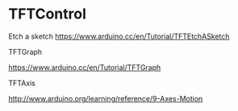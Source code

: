 # TFTControl


Etch a sketch
https://www.arduino.cc/en/Tutorial/TFTEtchASketch

TFTGraph

https://www.arduino.cc/en/Tutorial/TFTGraph

TFTAxis

http://www.arduino.org/learning/reference/9-Axes-Motion
